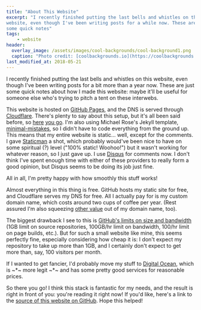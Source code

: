 ```yaml
---
title: "About This Website"
excerpt: "I recently finished putting the last bells and whistles on this
website, even though I've been writing posts for a while now. These are just
some quick notes"
tags:
    - website
header:
  overlay_image: /assets/images/cool-backgrounds/cool-background1.png
  caption: "Photo credit: [coolbackgrounds.io](https://coolbackgrounds.io/)"
last_modified_at: 2018-05-21
---
```


I recently finished putting the last bells and whistles on this website, even
though I've been writing posts for a bit more than a year now. These are just
some quick notes about how I made this website: maybe it'll be useful for
someone else who's trying to pitch a tent on these interwebs.

This website is hosted on [GitHub Pages](https://pages.github.com/), and the DNS
is served through [Cloudflare](https://www.cloudflare.com/). There's plenty to
say about this setup, but it's all been said before, so
[here](https://www.toptal.com/github/unlimited-scale-web-hosting-github-pages-cloudflare)
[you go](https://blog.cloudflare.com/secure-and-fast-github-pages-with-cloudflare/).
I'm also using Michael Rose's Jekyll template,
[minimal-mistakes](https://github.com/mmistakes/minimal-mistakes), so I didn't
have to code everything from the ground up. This means that my entire website is
static... well, except for the comments. I gave
[Staticman](https://staticman.net/) a shot, which probably would've been nice to
have on some spiritual (?) level ("100% static! Woohoo!") but it wasn't working
for whatever reason, so I just gave up. I use [Disqus](https://disqus.com/) for
comments now. I don't think I've spent enough time with either of these
providers to really form a good opinion, but Disqus seems to be doing its job
just fine.

All in all, I'm pretty happy with how smoothly this stuff works!

Almost everything in this thing is free. GitHub hosts my static site for free,
and Cloudflare serves my DNS for free. All I actually pay for is my custom
domain name, which costs around two cups of coffee per year. (Rest assured I'm
also squeezing
[other value](https://lifehacker.com/5881321/eight-clever-things-you-can-do-with-your-underused-personal-domain-name)
out of my domain name, too).

The biggest drawback I see to this is [GitHub's limits on size and
bandwidth](https://help.github.com/articles/what-is-github-pages/) (1GB limit on
source repositories, 100GB/hr limit on bandwidth, 100/hr limit on page builds,
etc.). But for such a small website like mine, this seems perfectly fine,
especially considering how cheap it is: I don't expect my repository to take up
more than 1GB, and I certainly don't expect to get more than, say, 100 visitors
per month.

If I wanted to get fancier, I'd probably move my stuff to [Digital
Ocean](https://www.digitalocean.com/), which is ~*~ more legit ~*~ and has some
pretty good services for reasonable prices.

So there you go! I think this stack is fantastic for my needs, and the result is
right in front of you: you're reading it right now! If you'd like, here's a link
to the [source of this website on GitHub](https://github.com/eigenfoo/eigenfoo.xyz).
Hope this helped!
